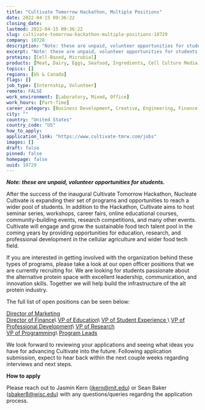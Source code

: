 ```yaml
---
title: "Cultivate Tomorrow Hackathon, Multiple Positions"
date: 2022-04-15 09:36:22
closing_date: 
lastmod: 2022-04-15 09:36:22
slug: cultivate-tomorrow-hackathon-multiple-positions-10729
company: 10728
description: "Note: these are unpaid, volunteer opportunities for students."
excerpt: "Note: these are unpaid, volunteer opportunities for students."
proteins: [Cell-Based, Microbial]
products: [Meat, Dairy, Eggs, Seafood, Ingredients, Cell Culture Media, Scaffolding & Structure, Technology & Equipment, Materials]
topics: []
regions: [US & Canada]
flags: []
job_type: [Internship, Volunteer]
remote: FALSE
work_environment: [Laboratory, Mixed, Office]
work_hours: [Part-Time]
career_category: [Business Development, Creative, Engineering, Finance & Accounting, Management & Coordination, Marketing & Communications, Operations, Product Development, Research]
city: ""
country: "United States"
country_code: "US"
how_to_apply: 
application_link: "https://www.cultivate-tmrw.com/jobs"
images: []
draft: false
pinned: false
homepage: false
uuid: 10729
---
```

***Note: these are unpaid, volunteer opportunities for students.***

After the success of the inaugural Cultivate Tomorrow Hackathon,
Nucleate Cultivate is expanding their set of programs and opportunities
to reach a wider pool of students. In addition to the Hackathon,
Cultivate aims to host seminar series, workshops, career fairs, online
educational courses, community-building events, research competitions,
and many other events. Cultivate will engage and grow the sustainable
food tech talent pool in the coming years by providing opportunities for
education, research, and professional development in the cellular
agriculture and wider food tech field.

If you are interested in getting involved with the organization behind
these types of programs, please take a look at our open officer
positions that we are currently recruiting for. We are looking for
students passionate about the alternative protein space with excellent
leadership, communication, and innovation skills. Together we will help
build the infrastructure of the alt protein industry. 

The full list of open positions can be seen below:

[Director of
Marketing](https://www.cultivate-tmrw.com/jobs-1/as-our-director-of-marketing%2C-you-will-lead-efforts-for-engaging-with-the-community%2C-attracting-interest-in-our-initiatives%2C-and-managing-cultivate%E2%80%99s-social-media-presence.-)\
[Director of
Finance](https://www.cultivate-tmrw.com/jobs-1/as-our-director-of-finance%2C-you-will-have-the-opportunity-to-lead-financing-to-ensure-operational-excellence%2C-appropriate-capitalization-and-cost-efficient-growth.)\
[VP of
Education](https://www.cultivate-tmrw.com/jobs-1/as-our-vp-of-education-you-will-have-the-opportunity-to-source-educational-materials-and-spearhead-educational-seminars%2C-office-hours%2C-and-workshops-for-initiatives-within-the-nucleate-cultivate-ecosystem.)\
[VP of Student
Experience ](https://www.cultivate-tmrw.com/jobs-1/as-vp-of-student-experience-you-will-oversee-communication-with-students-participating-in-cultivate-programs-and-events.-you-will-work-with-program-leads-and-the-vp-of-education-to-ensure-students-are-well-prepared-for-cultivate-events-and-programs.)\
[VP of Professional
Development](https://www.cultivate-tmrw.com/jobs-1/as-our-vp-of-professional-development-you-will-have-the-opportunity-to-build-professional-development-programs%2C-seek-and-post-job-opportunities-in-cell-ag-hackathon%2C-and-support-initiatives-within-the-nucleatecultivate-ecosystem.)\
[VP of
Research](https://www.cultivate-tmrw.com/jobs-1/as-our-vp-of-research-you-will-collaborate-on-project-and-hackathon-prompts%2C-and-have-the-opportunity-to-communicate%2C-onboard%2C-and-serve-as-a-liaison-for-our-industry-and-academic-experts%2C-serving-as-judges-and-mentors-for-cultivate-hackathon.-)\
[VP of
Programming](https://www.cultivate-tmrw.com/jobs-1/as-our-vp-of-programming-you-will-have-the-opportunity-to-dream-up-and-spearhead-panels%2C-workshops%2C-and-new-initiatives-within-the-nucleatecultivate-ecosystem.)\
[Program
Leads](https://www.cultivate-tmrw.com/jobs-1/as-a-program-lead%2C-you%E2%80%99ll-be-directly-involved-with-deploying-our-programming-and-developing-new-initiatives.-we-are-still-in-the-process-of-planning-our-programs.-if-you%E2%80%99re-interested-in-getting-involved-early-and-contributing-towards-a-program-you-want-to-see%2Flead-remotely%2C-let-us-know-by-sending-an-email-to-cellag.hackathon%40gmail.com.)

We look forward to reviewing your applications and seeing what ideas you
have for advancing Cultivate into the future. Following application
submission, expect to hear back within the next couple weeks regarding
interviews and next steps.


**How to apply**


Please reach out to Jasmin Kern (<jkern@mit.edu>) or Sean Baker
(<sbaker8@wisc.edu>) with any questions/queries regarding the
application process.
